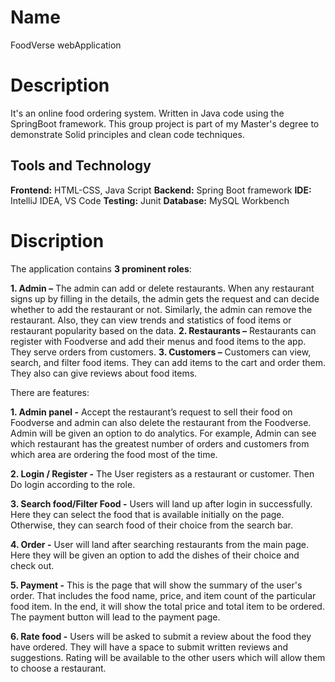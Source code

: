 # Name
FoodVerse webApplication

# Description
It's an online food ordering system. Written in Java code using the SpringBoot framework. This group project is part of my Master's degree to demonstrate Solid principles and clean code techniques. 

## Tools and Technology

**Frontend:**  HTML-CSS, Java Script
**Backend:**   Spring Boot framework
**IDE:**           IntelliJ IDEA, VS Code
**Testing:**     Junit
**Database:** MySQL Workbench

# Discription

The application contains **3 prominent roles**:

**1.  Admin –** The admin can add or delete restaurants. When any restaurant signs up by filling in the details, the admin gets the request and can decide whether to add the restaurant or not. Similarly, the admin can remove the restaurant. Also, they can view trends and statistics of food items or restaurant popularity based on the data.
**2. Restaurants –** Restaurants can register with Foodverse and add their menus and food items to the app. They serve orders from customers.
**3. Customers –** Customers can view, search, and filter food items. They can add items to the cart and order them. They also can give reviews about food items.




There are features:

**1. Admin panel -**  Accept the restaurant’s request to sell their food on Foodverse and admin can also delete the restaurant from the Foodverse. Admin will be given an option to do analytics. For example, Admin can see which restaurant has the greatest number of orders and customers from which area are ordering the food most of the time.

**2. Login / Register -** The User registers as a restaurant or customer. Then Do login according to the role.

**3. Search food/Filter Food -** Users will land up after login in successfully. Here they can select the food that is available initially on the page. Otherwise, they can search food of their choice from the search bar.

**4. Order -**  User will land after searching restaurants from the main page. Here they will be given an option to add the dishes of their choice and check out.

**5. Payment -** This is the page that will show the summary of the user's order. That includes the food name, price, and item count of the particular food item. In the end, it will show the total price and total item to be ordered. The payment button will lead to the payment page.

**6. Rate food -** Users will be asked to submit a review about the food they have ordered. They will have a space to submit written reviews and suggestions. Rating will be available to the other users which will allow them to choose a restaurant.
